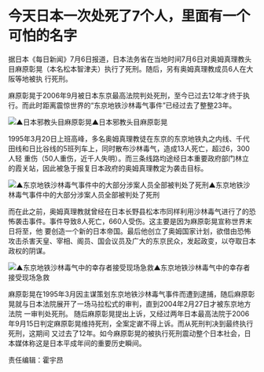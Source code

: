 # 今天日本一次处死了7个人，里面有一个可怕的名字

据日本《每日新闻》7月6日报道，日本法务省在当地时间7月6日对奥姆真理教头目麻原彰晃（本名松本智津夫）执行了死刑。随后，另有奥姆真理教成员6人在大阪等地被执
行死刑。

麻原彰晃于2006年9月被日本东京最高法院判处死刑，至今已过去12年才终于执行。而此时距离震惊世界的“东京地铁沙林毒气事件”已经过去了整整23年。

![▲日本邪教头目麻原彰晃](http://n.sinaimg.cn/translate/320/w640h480/20180706/kDmY-hexfcvk6186609.jpg)▲日本邪教头目麻原彰晃

1995年3月20日上班高峰，多名奥姆真理教徒在东京的东京地铁丸之内线、千代田线和日比谷线的5班列车上，同时散布沙林毒气，造成13人死亡，超过6，300人轻
重伤（50人重伤，近千人失明）。而三条线路均途经日本重要政府部门林立的霞关站，因此被急于报复日本政府的奥姆真理教定为袭击目标。

![▲东京地铁沙林毒气事件中的大部分涉案人员全部被判处了死刑](http://n.sinaimg.cn/translate/177/w630h347/20180706/_-kW-fzrwiaz8363367.jpg)▲东京地铁沙林毒气事件中的大部分涉案人员全部被判处了死刑

而在此之前，奥姆真理教就曾经在日本长野县松本市同样利用沙林毒气进行了的恐怖袭击事件。事件导致8人死亡，660人受伤。这主要是因为麻原彰晃宣称世界末日将至，他
要创造一个新的日本帝国。最后他创立了奥姆国家计划，欲借由恐怖攻击杀害天皇、宰相、阁员、国会议员及广大的东京民众，发起政变，以夺取日本政权的阴谋。

![▲东京地铁沙林毒气中的幸存者接受现场急救](http://n.sinaimg.cn/translate/449/w640h609/20180706/PbgO-hexfcvk6186741.jpg)▲东京地铁沙林毒气中的幸存者接受现场急救

麻原彰晃在1995年3月因主谋策划东京地铁沙林毒气事件而遭到逮捕，随后麻原彰晃就与日本法院展开了一场马拉松式的审判，直到2004年2月27日才被东京地方法院
一审判处死刑。 随后麻原彰晃提出上诉，又经过两年日本最高法院于2006年9月15日判定麻原彰晃维持死刑，全案定谳不得上诉。而从死刑判决到最终执行死刑，这期间
又过去了12年。如今麻原彰晃的被执行死刑震动整个日本社会，日本媒体称这是日本平成年间的重要历史瞬间。

责任编辑：霍宇昂

